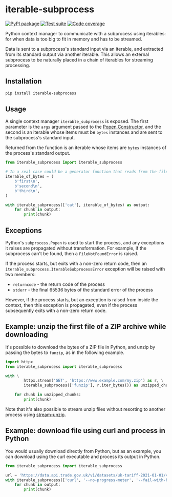 # iterable-subprocess

[![PyPI package](https://img.shields.io/pypi/v/iterable-subprocess?label=PyPI%20package&color=%234c1)](https://pypi.org/project/iterable-subprocess/) [![Test suite](https://img.shields.io/github/actions/workflow/status/uktrade/iterable-subprocess/test.yml?label=Test%20suite)](https://github.com/uktrade/iterable-subprocess/actions/workflows/test.yml) [![Code coverage](https://img.shields.io/codecov/c/github/uktrade/iterable-subprocess?label=Code%20coverage)](https://app.codecov.io/gh/uktrade/iterable-subprocess)

Python context manager to communicate with a subprocess using iterables: for when data is too big to fit in memory and has to be streamed.

Data is sent to a subprocess's standard input via an iterable, and extracted from its standard output via another iterable. This allows an external subprocess to be naturally placed in a chain of iterables for streaming processing.


## Installation

```bash
pip install iterable-subprocess
```


## Usage

A single context manager `iterable_subprocess` is exposed. The first parameter is the `args` argument passed to the [Popen Constructor](https://docs.python.org/3/library/subprocess.html#popen-constructor), and the second is an iterable whose items must be `bytes` instances and are sent to the subprocess's standard input.

Returned from the function is an iterable whose items are `bytes` instances of the process's standard output.

```python
from iterable_subprocess import iterable_subprocess

# In a real case could be a generator function that reads from the filesystem or the network
iterable_of_bytes = (
    b'first\n',
    b'second\n',
    b'third\n',
)

with iterable_subprocess(['cat'], iterable_of_bytes) as output:
    for chunk in output:
        print(chunk)
```


## Exceptions

Python's `subprocess.Popen` is used to start the process, and any exceptions it raises are propagated without transformation. For example, if the subprocess can't be found, then a `FileNotFoundError` is raised.

If the process starts, but exits with a non-zero return code, then an `iterable_subprocess.IterableSubprocessError` exception will be raised with two members:

- `returncode` - the return code of the process
- `stderr` - the final 65536 bytes of the standard error of the process

However, if the process starts, but an exception is raised from inside the context, then this exception is propagated, even if the process subsequently exits with a non-zero return code.


## Example: unzip the first file of a ZIP archive while downloading

It's possible to download the bytes of a ZIP file in Python, and unzip by passing the bytes to `funzip`, as in the following example.

```python
import httpx
from iterable_subprocess import iterable_subprocess

with \
        httpx.stream('GET', 'https://www.example.com/my.zip') as r, \
        iterable_subprocess(['funzip'], r.iter_bytes()) as unzipped_chunks:

    for chunk in unzipped_chunks:
        print(chunk)
```

Note that it's also possible to stream unzip files without resorting to another process using [stream-unzip](https://github.com/uktrade/stream-unzip).


## Example: download file using curl and process in Python

You would usually download directly from Python, but as an example, you can download using the curl executable and process its output in Python.

```python
from iterable_subprocess import iterable_subprocess

url = 'https://data.api.trade.gov.uk/v1/datasets/uk-tariff-2021-01-01/versions/v3.0.212/tables/measures-on-declarable-commodities/data?format=csv'
with iterable_subprocess(['curl', '--no-progress-meter', '--fail-with-body', url], ()) as output:
    for chunk in output:
        print(chunk)
```
